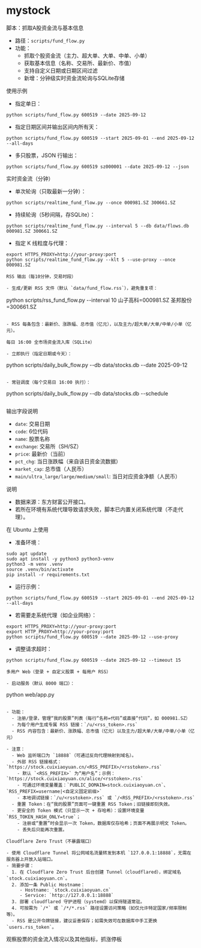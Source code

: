 # mystock

脚本：抓取A股资金流与基本信息

- 路径：`scripts/fund_flow.py`
- 功能：
  - 抓取个股资金流（主力、超大单、大单、中单、小单）
  - 获取基本信息（名称、交易所、最新价、市值）
  - 支持自定义日期或日期区间过滤
  - 新增：分钟级实时资金流轮询与SQLite存储

使用示例

- 指定单日：

```
python scripts/fund_flow.py 600519 --date 2025-09-12
```

- 指定日期区间并输出区间内所有天：

```
python scripts/fund_flow.py 600519 --start 2025-09-01 --end 2025-09-12 --all-days
```

- 多只股票，JSON 行输出：

```
python scripts/fund_flow.py 600519 sz000001 --date 2025-09-12 --json
```

实时资金流（分钟）

- 单次轮询（只取最新一分钟）：

```
python scripts/realtime_fund_flow.py --once 000981.SZ 300661.SZ
```

- 持续轮询（5秒间隔，存SQLite）：

```
python scripts/realtime_fund_flow.py --interval 5 --db data/flows.db 000981.SZ 300661.SZ
```

- 指定 K 线粒度与代理：

```
export HTTPS_PROXY=http://your-proxy:port
python scripts/realtime_fund_flow.py --klt 5 --use-proxy --once 000981.SZ

RSS 输出（每10分钟，交易时段）

- 生成/更新 RSS 文件（默认 `data/fund_flow.rss`），避免重复项：

```
python scripts/rss_fund_flow.py --interval 10 山子高科=000981.SZ 圣邦股份=300661.SZ
```

- RSS 每条包含：最新价、涨跌幅、总市值（亿元），以及主力/超大单/大单/中单/小单（亿元）。

每日 16:00 全市场资金流入库（SQLite）

- 立即执行（指定日期或今天）：

```
python scripts/daily_bulk_flow.py --db data/stocks.db --date 2025-09-12
```

- 常驻调度（每个交易日 16:00 执行）：

```
python scripts/daily_bulk_flow.py --db data/stocks.db --schedule
```
```

输出字段说明

- `date`: 交易日期
- `code`: 6位代码
- `name`: 股票名称
- `exchange`: 交易所（SH/SZ）
- `price`: 最新价（当前）
- `pct_chg`: 当日涨跌幅（来自该日资金流数据）
- `market_cap`: 总市值（人民币）
- `main/ultra_large/large/medium/small`: 当日对应资金净额（人民币）

说明

- 数据来源：东方财富公开接口。
- 若所在环境有系统代理导致请求失败，脚本已内置关闭系统代理（不走代理）。

在 Ubuntu 上使用

- 准备环境：

```
sudo apt update
sudo apt install -y python3 python3-venv
python3 -m venv .venv
source .venv/bin/activate
pip install -r requirements.txt
```

- 运行示例：

```
python scripts/fund_flow.py 600519 --start 2025-09-01 --end 2025-09-12 --all-days
```

- 若需要走系统代理（如企业网络）：

```
export HTTPS_PROXY=http://your-proxy:port
export HTTP_PROXY=http://your-proxy:port
python scripts/fund_flow.py 600519 --date 2025-09-12 --use-proxy
```

- 调整请求超时：

```
python scripts/fund_flow.py 600519 --date 2025-09-12 --timeout 15

多用户 Web（登录 + 自定义股票 + 每用户 RSS）

- 启动服务（默认 8000 端口）：

```
python web/app.py
```

- 功能：
  - 注册/登录，管理“我的股票”列表（每行“名称=代码”或直接“代码”，如 000981.SZ）
  - 为每个用户生成专属 RSS 链接：`/u/<rss_token>.rss`
  - RSS 内容包含：最新价、涨跌幅、总市值（亿元）以及主力/超大单/大单/中单/小单（亿元）

- 注意：
  - Web 监听端口为 `18888`（可通过反向代理映射到域名）。
  - 外部 RSS 链接格式：`https://stock.cuixiaoyuan.cn/<RSS_PREFIX>/<rsstoken>.rss`
    - 默认 `<RSS_PREFIX>` 为“用户名”；示例：`https://stock.cuixiaoyuan.cn/alice/<rsstoken>.rss`
    - 可通过环境变量覆盖：`PUBLIC_DOMAIN=stock.cuixiaoyuan.cn`、`RSS_PREFIX=username|<自定义固定前缀>`
    - 本地调试链接：`/u/<rsstoken>.rss` 或 `/<RSS_PREFIX>/<rsstoken>.rss`
  - 重置 Token：在“我的股票”页面可一键重置 RSS Token；旧链接即刻失效。
  - 更安全的 Token 模式（只显示一次 + 存哈希）：设置环境变量 `RSS_TOKEN_HASH_ONLY=true`；
    - 注册或“重置”时会显示一次 Token，数据库仅存哈希；页面不再展示明文 Token。
    - 丢失后只能再次重置。

Cloudflare Zero Trust（不暴露端口）

- 使用 Cloudflare Tunnel 将公网域名流量转发到本机 `127.0.0.1:18888`，无需在服务器上开放入站端口。
- 简要步骤：
  1. 在 Cloudflare Zero Trust 后台创建 Tunnel（cloudflared），绑定域名 `stock.cuixiaoyuan.cn`。
  2. 添加一条 Public Hostname：
     - Hostname: `stock.cuixiaoyuan.cn`
     - Service: `http://127.0.0.1:18888`
  3. 部署 cloudflared 守护进程（systemd）以保持隧道常驻。
  4. 可按需为 `/*` 或 `/*/*.rss` 路径设置访问策略（如仅允许特定国家/频率限制等）。
  - RSS 是公开令牌链接，建议妥善保存；如需失效可在数据库中手工更换 `users.rss_token`。
```
观察股票的资金流入情况以及其他指标，抓涨停板
